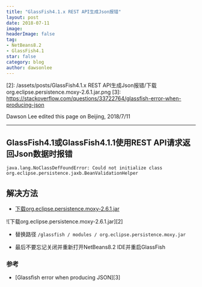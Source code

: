 ```yaml
---
title: "GlassFish4.1.x REST API生成Json报错"
layout: post
date: 2018-07-11
image: 
headerImage: false
tag:
- NetBeans8.2
- GlassFish4.1
star: false
category: blog
author: dawsonlee
---
```



  [1]:  http://book2s.com/java/jar/o/org-eclipse-persistence-moxy/download-org.eclipse.persistence.moxy-2.6.1.html   "下载org.eclipse.persistence.moxy-2.6.1"
  [2]:  /assets/posts/GlassFish4.1.x REST API生成Json报错/下载org.eclipse.persistence.moxy-2.6.1.jar.png
  [3]:  https://stackoverflow.com/questions/33722764/glassfish-error-when-producing-json

Dawson Lee edited this page on Beijing, 2018/7/11

---

##  GlassFish4.1或GlassFish4.1.1使用REST API请求返回Json数据时报错

	java.lang.NoClassDefFoundError: Could not initialize class org.eclipse.persistence.jaxb.BeanValidationHelper

##  解决方法

*  [下载org.eclipse.persistence.moxy-2.6.1.jar][1]

![下载org.eclipse.persistence.moxy-2.6.1.jar][2]

*  替换路径 `/glassfish / modules / org.eclipse.persistence.moxy.jar`

*  最后不要忘记关闭并重新打开NetBeans8.2 IDE并重启GlassFish

### 参考
*  [Glassfish error when producing JSON][3]
